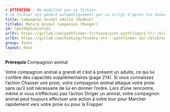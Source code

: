 ```yaml
---
# ATTENTION : Ne modifiez pas ce fichier
# Ce fichier est généré automatiquement par un script d'après les données du module Foundry VTT officiel et de sa traduction
title: Compagnon animal adulte (Rodeur)
titleEn: Mature Animal Companion (Ranger)
id: tpkJXDpSuGznfzGJ
urlFr: https://gitlab.com/pathfinder-fr/foundryvtt-pathfinder2-fr/-/blob/master/data/feats/tpkJXDpSuGznfzGJ.htm
urlEn: https://gitlab.com/hooking/foundry-vtt---pathfinder-2e/-/blob/master/packs/data/feats.db/mature-animal-companion-ranger.json
group: feats
layout: dons
---
```

**Prérequis** Compagnon animal

Votre compagnon animal a grandi et c’est à présent un adulte, ce qui lui confère des capacités supplémentaires (page 214). Si vous connaissez l’action Chasser une proie, votre compagnon animal attaque votre proie sans qu’il soit nécessaire de lui en donner l’ordre. Lors d’une rencontre, même si vous n’effectuez pas l’action Diriger un animal, votre compagnon animal peut toujours effectuer une action à votre tour pour Marcher rapidement vers votre proie ou pour la Frapper


